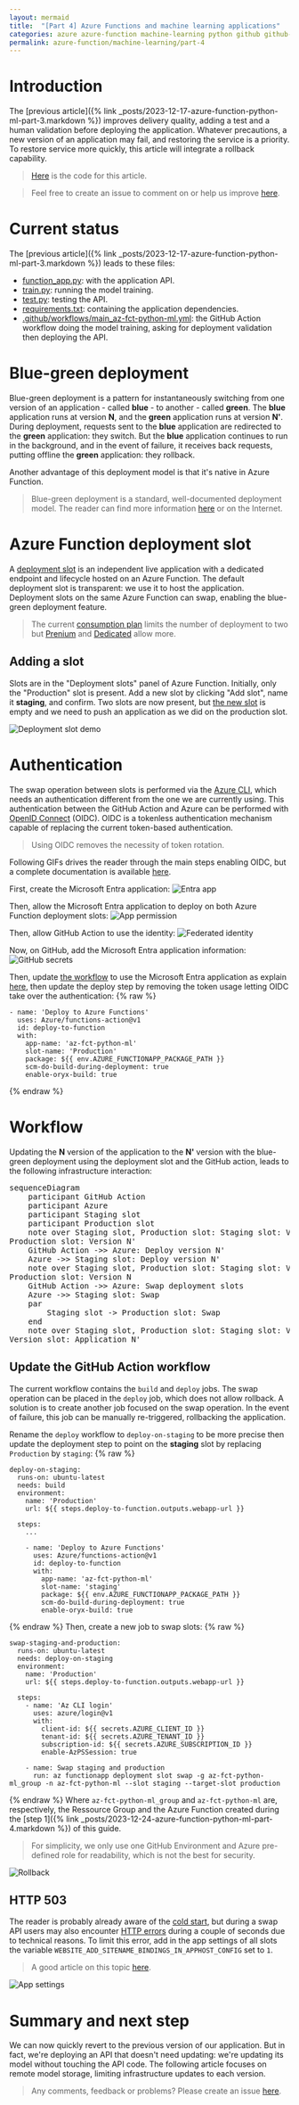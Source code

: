 ```yaml
---
layout: mermaid
title:  "[Part 4] Azure Functions and machine learning applications"
categories: azure azure-function machine-learning python github github-action
permalink: azure-function/machine-learning/part-4
---
```

# Introduction
The [previous article]({% link _posts/2023-12-17-azure-function-python-ml-part-3.markdown %}) improves delivery quality, adding a test and a human validation before deploying the application. Whatever precautions,  a new version of an application may fail, and restoring the service is a priority. To restore service more quickly, this article will integrate a rollback capability.

> [Here](https://github.com/florian-vuillemot/az-fct-python-ml/tree/main/part-4) is the code for this article.

> Feel free to create an issue to comment on or help us improve [here](https://github.com/florian-vuillemot/florian-vuillemot.github.io).


# Current status
The [previous article]({% link _posts/2023-12-17-azure-function-python-ml-part-3.markdown %}) leads to these files:
- [function_app.py](https://github.com/florian-vuillemot/az-fct-python-ml/blob/main/part-3/function_app.py): with the application API.
- [train.py](https://github.com/florian-vuillemot/az-fct-python-ml/blob/main/part-3/train.py): running the model training.
- [test.py](https://github.com/florian-vuillemot/az-fct-python-ml/blob/main/part-3/test.py): testing the API.
- [requirements.txt](https://github.com/florian-vuillemot/az-fct-python-ml/blob/main/part-3/requirements.txt): containing the application dependencies.
- [.github/workflows/main_az-fct-python-ml.yml](https://github.com/florian-vuillemot/az-fct-python-ml/blob/main/part-3/.github/workflows/main_az-fct-python-ml.yml): the GitHub Action workflow doing the model training, asking for deployment validation then deploying the API.

# Blue-green deployment
Blue-green deployment is a pattern for instantaneously switching from one version of an application - called **blue** - to another - called **green**. The **blue** application runs at version **N**, and the **green** application runs at version **N'**. During deployment, requests sent to the **blue** application are redirected to the **green** application: they switch. But the **blue** application continues to run in the background, and in the event of failure, it receives back requests, putting offline the **green** application: they rollback.

Another advantage of this deployment model is that it's native in Azure Function.

> Blue-green deployment is a standard, well-documented deployment model. The reader can find more information [here](https://en.wikipedia.org/wiki/Blue%E2%80%93green_deployment) or on the Internet.

# Azure Function deployment slot
A [deployment slot](https://learn.microsoft.com/en-us/azure/azure-functions/functions-deployment-slots?tabs=azure-portal) is an independent live application with a dedicated endpoint and lifecycle hosted on an Azure Function. The default deployment slot is transparent: we use it to host the application. Deployment slots on the same Azure Function can swap, enabling the blue-green deployment feature.

> The current [consumption plan](https://learn.microsoft.com/en-us/azure/azure-functions/consumption-plan) limits the number of deployment to two but [Prenium](https://learn.microsoft.com/en-us/azure/azure-functions/functions-premium-plan?tabs=portal) and [Dedicated](https://learn.microsoft.com/en-us/azure/azure-functions/dedicated-plan) allow more.

## Adding a slot
Slots are in the "Deployment slots" panel of Azure Function. Initially, only the "Production" slot is present. Add a new slot by clicking "Add slot", name it **staging**, and confirm. Two slots are now present, but [the new slot](https://learn.microsoft.com/en-us/azure/app-service/deploy-staging-slots?tabs=portal) is empty and we need to push an application as we did on the production slot.

![Deployment slot demo](/assets/2023-12-24-azure-function-python-ml-part-4/create-slot.gif)

# Authentication
The swap operation between slots is performed via the [Azure CLI](https://learn.microsoft.com/en-us/cli/azure/), which needs an authentication different from the one we are currently using. This authentication between the GitHub Action and Azure can be performed with [OpenID Connect](https://docs.github.com/en/actions/deployment/security-hardening-your-deployments/configuring-openid-connect-in-azure) (OIDC). OIDC is a tokenless authentication mechanism capable of replacing the current token-based authentication.

> Using OIDC removes the necessity of token rotation.

Following GIFs drives the reader through the main steps enabling OIDC, but a complete documentation is available [here](https://learn.microsoft.com/en-us/azure/developer/github/connect-from-azure?tabs=azure-portal%2Clinux).

First, create the Microsoft Entra application:
![Entra app](/assets/2023-12-24-azure-function-python-ml-part-4/create-app.gif)

Then, allow the Microsoft Entra application to deploy on both Azure Function deployment slots:
![App permission](/assets/2023-12-24-azure-function-python-ml-part-4/app-permissions.gif)

Then, allow GitHub Action to use the identity:
![Federated identity](/assets/2023-12-24-azure-function-python-ml-part-4/federated.gif)

Now, on GitHub, add the Microsoft Entra application information:
![GitHub secrets](/assets/2023-12-24-azure-function-python-ml-part-4/workflow-identity.gif)

Then, update [the workflow](https://github.com/florian-vuillemot/az-fct-python-ml/tree/main/part-4/.github/workflows/main_az-fct-python-ml.yml) to use the Microsoft Entra application as explain [here](https://learn.microsoft.com/en-us/azure/developer/github/connect-from-azure?tabs=azure-portal%2Clinux#set-up-azure-login-with-openid-connect-authentication), then update the deploy step by removing the token usage letting OIDC take over the authentication:
{% raw %}
```
- name: 'Deploy to Azure Functions'
  uses: Azure/functions-action@v1
  id: deploy-to-function
  with:
    app-name: 'az-fct-python-ml'
    slot-name: 'Production'
    package: ${{ env.AZURE_FUNCTIONAPP_PACKAGE_PATH }}
    scm-do-build-during-deployment: true
    enable-oryx-build: true
```
{% endraw %}
# Workflow
Updating the **N** version of the application to the **N'** version with the blue-green deployment using the deployment slot and the GitHub action, leads to the following infrastructure interaction:
<pre class="mermaid">
sequenceDiagram
    participant GitHub Action
    participant Azure
    participant Staging slot
    participant Production slot
    note over Staging slot, Production slot: Staging slot: Version unknow<br>Production slot: Version N'
    GitHub Action ->> Azure: Deploy version N'
    Azure ->> Staging slot: Deploy version N'
    note over Staging slot, Production slot: Staging slot: Version N'<br>Production slot: Version N
    GitHub Action ->> Azure: Swap deployment slots
    Azure ->> Staging slot: Swap
    par
        Staging slot -> Production slot: Swap
    end
    note over Staging slot, Production slot: Staging slot: Version N<br>Version slot: Application N'
</pre>

## Update the GitHub Action workflow
The current workflow contains the `build` and `deploy` jobs. The swap operation can be placed in the `deploy` job, which does not allow rollback. A solution is to create another job focused on the swap operation. In the event of failure, this job can be manually re-triggered, rollbacking the application.

Rename the `deploy` workflow to `deploy-on-staging` to be more precise then update the deployment step to point on the **staging** slot by replacing `Production` by `staging`:
{% raw %}
```
deploy-on-staging:
  runs-on: ubuntu-latest
  needs: build
  environment:
    name: 'Production'
    url: ${{ steps.deploy-to-function.outputs.webapp-url }}

  steps:
    ...

    - name: 'Deploy to Azure Functions'
      uses: Azure/functions-action@v1
      id: deploy-to-function
      with:
        app-name: 'az-fct-python-ml'
        slot-name: 'staging'
        package: ${{ env.AZURE_FUNCTIONAPP_PACKAGE_PATH }}
        scm-do-build-during-deployment: true
        enable-oryx-build: true
```
{% endraw %}
Then, create a new job to swap slots:
{% raw %}
```
swap-staging-and-production:
  runs-on: ubuntu-latest
  needs: deploy-on-staging
  environment:
    name: 'Production'
    url: ${{ steps.deploy-to-function.outputs.webapp-url }}

  steps:
    - name: 'Az CLI login'
      uses: azure/login@v1
      with:
        client-id: ${{ secrets.AZURE_CLIENT_ID }}
        tenant-id: ${{ secrets.AZURE_TENANT_ID }}
        subscription-id: ${{ secrets.AZURE_SUBSCRIPTION_ID }}
        enable-AzPSSession: true

    - name: Swap staging and production
      run: az functionapp deployment slot swap -g az-fct-python-ml_group -n az-fct-python-ml --slot staging --target-slot production
```
{% endraw %}
Where `az-fct-python-ml_group` and `az-fct-python-ml` are, respectively, the Ressource Group and the Azure Function created during the [step 1]({% link _posts/2023-12-24-azure-function-python-ml-part-4.markdown %}) of this guide.

> For simplicity, we only use one GitHub Environment and Azure pre-defined role for readability, which is not the best for security.

![Rollback](/assets/2023-12-24-azure-function-python-ml-part-4/rollback.gif)

## HTTP 503
The reader is probably already aware of the [cold start](https://azure.microsoft.com/fr-fr/blog/understanding-serverless-cold-start/), but during a swap API users may also encounter [HTTP errors](https://github.com/projectkudu/kudu/wiki/Configurable-settings#disable-the-generation-of-bindings-in-applicationhostconfig) during a couple of seconds due to technical reasons. To limit this error, add in the app settings of all slots the variable `WEBSITE_ADD_SITENAME_BINDINGS_IN_APPHOST_CONFIG` set to `1`.

> A good article on this topic [here](https://medium.com/@yapaxinl/azure-deployment-slots-how-not-to-make-deployment-worse-23c5819d1a17).

![App settings](/assets/2023-12-24-azure-function-python-ml-part-4/app-settings.gif)

# Summary and next step
We can now quickly revert to the previous version of our application. But in fact, we're deploying an API that doesn't need updating: we're updating its model without touching the API code. The following article focuses on remote model storage, limiting infrastructure updates to each version.

> Any comments, feedback or problems? Please create an issue [here](https://github.com/florian-vuillemot/florian-vuillemot.github.io).
